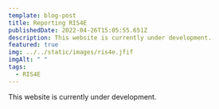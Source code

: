 ```yaml
---
template: blog-post
title: Reporting RIS4E
publishedDate: 2022-04-26T15:05:55.651Z
description: This website is currently under development.
featured: true
img: ../../static/images/ris4e.jfif
imgAlt: " "
tags:
  - RIS4E
---
```

This website is currently under development.